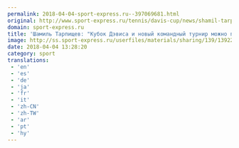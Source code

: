 ```yaml
---
permalink: 2018-04-04-sport-express.ru--397069681.html
original: http://www.sport-express.ru/tennis/davis-cup/news/shamil-tarpischev-kubok-devisa-i-novyy-komandnyy-turnir-mozhno-provodit-cherez-god-1392271/
domain: sport-express.ru
title: 'Шамиль Тарпищев: "Кубок Дэвиса и новый командный турнир можно проводить через год"'
image: http://ss.sport-express.ru/userfiles/materials/sharing/139/1392271.jpg
date: 2018-04-04 13:28:20
category: sport
translations: 
 - 'en'
 - 'es'
 - 'de'
 - 'ja'
 - 'fr'
 - 'it'
 - 'zh-CN'
 - 'zh-TW'
 - 'ar'
 - 'pt'
 - 'hy'
---
```


